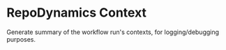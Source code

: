 # RepoDynamics Context
Generate summary of the workflow run's contexts, for logging/debugging purposes.